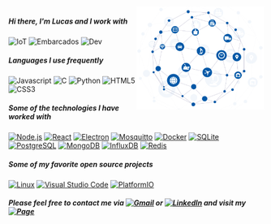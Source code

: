 <img align='right' src="https://github.com/lucaslui/lucaslui/blob/master/iot11-development.gif" width=50%>

##### Hi there, I'm Lucas and I work with

![IoT](https://img.shields.io/badge/-Internet%20of%20Things-ffa804?style=flat)
![Embarcados](https://img.shields.io/badge/-Embedded%20Systems-D14836?style=flat)
![Dev](https://img.shields.io/badge/-Software%20Development-4d008f?style=flat)

##### Languages I use frequently

![Javascript](https://img.shields.io/badge/-JavaScript-ffa804?style=flat&logo=javascript&logoColor=white)
![C](https://img.shields.io/badge/-C%2FC++-0077B5?style=flat&logo=c%2b%2b&logoColor=white)
![Python](https://img.shields.io/badge/-Python-4d008f?style=flat&logo=python&logoColor=white) 
![HTML5](https://img.shields.io/badge/-HTML-E34F26?style=flat&logo=html5&logoColor=white)
![CSS3](https://img.shields.io/badge/-CSS-1572B6?style=flat&logo=css3&logoColor=white) 
<!--![Matlab](https://img.shields.io/badge/-Matlab-0076A8?style=flat&logo=mathworks&logoColor=white) -->
<!--![Java](https://img.shields.io/badge/-Java-D14836?style=flat&logo=java&logoColor=white) -->

##### Some of the technologies I have worked with
[![Node.js](https://img.shields.io/badge/-Node.js-339933?style=flat&logo=node.js&logoColor=white)](https://nodejs.org/en/) 
[![React](https://img.shields.io/badge/-React%2React%20Native-22ADF6?style=flat&logo=react&logoColor=white)](https://pt-br.reactjs.org/)
[![Electron](https://img.shields.io/badge/-Electron-47848F?style=flat&logo=electron&logoColor=white)](https://www.electronjs.org/)
[![Mosquitto](https://img.shields.io/badge/-Mosquitto-3C5280?style=flat&logo=eclipse-mosquitto&logoColor=white)](https://mosquitto.org/)
[![Docker](https://img.shields.io/badge/-Docker-0077B5?style=flat&logo=docker&logoColor=white)](https://www.docker.com/)
[![SQLite](https://img.shields.io/badge/-SQLite-003B57?style=flat&logo=sqlite&logoColor=white)](https://www.sqlite.org/)
[![PostgreSQL](https://img.shields.io/badge/-PostgreSQL-336791?style=flat&logo=postgresql&logoColor=white)](https://www.postgresql.org/)
[![MongoDB](https://img.shields.io/badge/-MongoDB-47A248?style=flat&logo=mongodb&logoColor=white)](https://www.mongodb.com/)
[![InfluxDB](https://img.shields.io/badge/-InfluxDB-22ADF6?style=flat&logo=influxdb&logoColor=white)](https://www.influxdata.com/)
[![Redis](https://img.shields.io/badge/-Redis-DC382D?style=flat&logo=redis&logoColor=white)](https://redis.io/)

<!--[![Espruino](https://img.shields.io/badge/-Espruino-00979D?style=flat&logo=arduino&logoColor=white)](https://www.espruino.com/)-->
<!--[![Bootstrap](https://img.shields.io/badge/-Bootstrap-563D7C?style=flat&logo=bootstrap&logoColor=white)]()-->
<!--[![jQuery](https://img.shields.io/badge/-jQuery-0769AD?style=flat&logo=jQuery&logoColor=white)]()-->

##### Some of my favorite open source projects

[![Linux](https://img.shields.io/badge/-Linux-D14836?style=flat&logo=linux&logoColor=white)](https://www.linuxfoundation.org/)
[![Visual Studio Code](https://img.shields.io/badge/-VSCode-007ACC?style=flat&logo=visual-studio-code&logoColor=white)](https://github.com/microsoft/vscode)
[![PlatformIO](https://img.shields.io/badge/-PlatformIO-E34F26?style=flat&logo=bilibili&logoColor=white)](https://platformio.org/)

##### Please feel free to contact me via [![Gmail](https://img.shields.io/badge/-Email-D14836?style=flat&logo=gmail&logoColor=white)](mailto:lucasluimotta@gmail.com) or [![LinkedIn](https://img.shields.io/badge/-Linkedin-0077B5?style=flat&logo=linkedin&logoColor=white)](https://www.linkedin.com/in/lucas-lui-motta-eng/) and visit my [![Page](https://img.shields.io/badge/-Page-000000?style=flat&logo=houzz&logoColor=white)](https://lucaslui.github.io/personal-page/)
